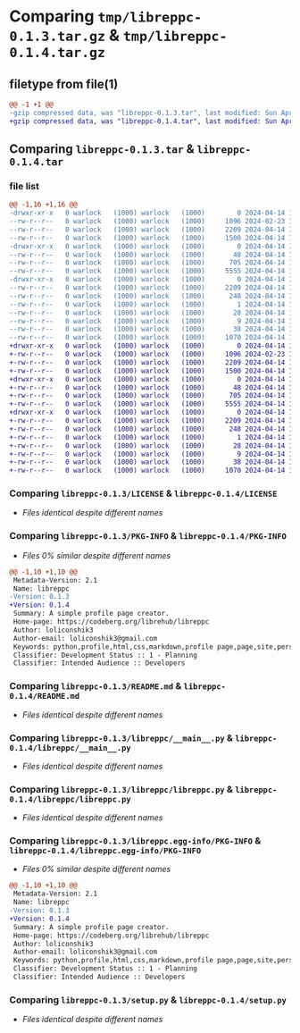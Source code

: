 # Comparing `tmp/libreppc-0.1.3.tar.gz` & `tmp/libreppc-0.1.4.tar.gz`

## filetype from file(1)

```diff
@@ -1 +1 @@
-gzip compressed data, was "libreppc-0.1.3.tar", last modified: Sun Apr 14 17:32:30 2024, max compression
+gzip compressed data, was "libreppc-0.1.4.tar", last modified: Sun Apr 14 19:48:43 2024, max compression
```

## Comparing `libreppc-0.1.3.tar` & `libreppc-0.1.4.tar`

### file list

```diff
@@ -1,16 +1,16 @@
-drwxr-xr-x   0 warlock   (1000) warlock   (1000)        0 2024-04-14 17:32:30.261845 libreppc-0.1.3/
--rw-r--r--   0 warlock   (1000) warlock   (1000)     1096 2024-02-23 10:09:06.000000 libreppc-0.1.3/LICENSE
--rw-r--r--   0 warlock   (1000) warlock   (1000)     2209 2024-04-14 17:32:30.261845 libreppc-0.1.3/PKG-INFO
--rw-r--r--   0 warlock   (1000) warlock   (1000)     1500 2024-04-14 17:20:23.000000 libreppc-0.1.3/README.md
-drwxr-xr-x   0 warlock   (1000) warlock   (1000)        0 2024-04-14 17:32:30.261845 libreppc-0.1.3/libreppc/
--rw-r--r--   0 warlock   (1000) warlock   (1000)       48 2024-04-14 17:31:42.000000 libreppc-0.1.3/libreppc/__init__.py
--rw-r--r--   0 warlock   (1000) warlock   (1000)      705 2024-04-14 17:18:08.000000 libreppc-0.1.3/libreppc/__main__.py
--rw-r--r--   0 warlock   (1000) warlock   (1000)     5555 2024-04-14 17:31:16.000000 libreppc-0.1.3/libreppc/libreppc.py
-drwxr-xr-x   0 warlock   (1000) warlock   (1000)        0 2024-04-14 17:32:30.261845 libreppc-0.1.3/libreppc.egg-info/
--rw-r--r--   0 warlock   (1000) warlock   (1000)     2209 2024-04-14 17:32:30.000000 libreppc-0.1.3/libreppc.egg-info/PKG-INFO
--rw-r--r--   0 warlock   (1000) warlock   (1000)      248 2024-04-14 17:32:30.000000 libreppc-0.1.3/libreppc.egg-info/SOURCES.txt
--rw-r--r--   0 warlock   (1000) warlock   (1000)        1 2024-04-14 17:32:30.000000 libreppc-0.1.3/libreppc.egg-info/dependency_links.txt
--rw-r--r--   0 warlock   (1000) warlock   (1000)       28 2024-04-14 17:32:30.000000 libreppc-0.1.3/libreppc.egg-info/requires.txt
--rw-r--r--   0 warlock   (1000) warlock   (1000)        9 2024-04-14 17:32:30.000000 libreppc-0.1.3/libreppc.egg-info/top_level.txt
--rw-r--r--   0 warlock   (1000) warlock   (1000)       38 2024-04-14 17:32:30.261845 libreppc-0.1.3/setup.cfg
--rw-r--r--   0 warlock   (1000) warlock   (1000)     1070 2024-04-14 16:02:17.000000 libreppc-0.1.3/setup.py
+drwxr-xr-x   0 warlock   (1000) warlock   (1000)        0 2024-04-14 19:48:43.771888 libreppc-0.1.4/
+-rw-r--r--   0 warlock   (1000) warlock   (1000)     1096 2024-02-23 10:09:06.000000 libreppc-0.1.4/LICENSE
+-rw-r--r--   0 warlock   (1000) warlock   (1000)     2209 2024-04-14 19:48:43.771888 libreppc-0.1.4/PKG-INFO
+-rw-r--r--   0 warlock   (1000) warlock   (1000)     1500 2024-04-14 17:20:23.000000 libreppc-0.1.4/README.md
+drwxr-xr-x   0 warlock   (1000) warlock   (1000)        0 2024-04-14 19:48:43.771888 libreppc-0.1.4/libreppc/
+-rw-r--r--   0 warlock   (1000) warlock   (1000)       48 2024-04-14 19:47:57.000000 libreppc-0.1.4/libreppc/__init__.py
+-rw-r--r--   0 warlock   (1000) warlock   (1000)      705 2024-04-14 17:18:08.000000 libreppc-0.1.4/libreppc/__main__.py
+-rw-r--r--   0 warlock   (1000) warlock   (1000)     5555 2024-04-14 17:31:16.000000 libreppc-0.1.4/libreppc/libreppc.py
+drwxr-xr-x   0 warlock   (1000) warlock   (1000)        0 2024-04-14 19:48:43.771888 libreppc-0.1.4/libreppc.egg-info/
+-rw-r--r--   0 warlock   (1000) warlock   (1000)     2209 2024-04-14 19:48:43.000000 libreppc-0.1.4/libreppc.egg-info/PKG-INFO
+-rw-r--r--   0 warlock   (1000) warlock   (1000)      248 2024-04-14 19:48:43.000000 libreppc-0.1.4/libreppc.egg-info/SOURCES.txt
+-rw-r--r--   0 warlock   (1000) warlock   (1000)        1 2024-04-14 19:48:43.000000 libreppc-0.1.4/libreppc.egg-info/dependency_links.txt
+-rw-r--r--   0 warlock   (1000) warlock   (1000)       28 2024-04-14 19:48:43.000000 libreppc-0.1.4/libreppc.egg-info/requires.txt
+-rw-r--r--   0 warlock   (1000) warlock   (1000)        9 2024-04-14 19:48:43.000000 libreppc-0.1.4/libreppc.egg-info/top_level.txt
+-rw-r--r--   0 warlock   (1000) warlock   (1000)       38 2024-04-14 19:48:43.771888 libreppc-0.1.4/setup.cfg
+-rw-r--r--   0 warlock   (1000) warlock   (1000)     1070 2024-04-14 16:02:17.000000 libreppc-0.1.4/setup.py
```

### Comparing `libreppc-0.1.3/LICENSE` & `libreppc-0.1.4/LICENSE`

 * *Files identical despite different names*

### Comparing `libreppc-0.1.3/PKG-INFO` & `libreppc-0.1.4/PKG-INFO`

 * *Files 0% similar despite different names*

```diff
@@ -1,10 +1,10 @@
 Metadata-Version: 2.1
 Name: libreppc
-Version: 0.1.3
+Version: 0.1.4
 Summary: A simple profile page creator.
 Home-page: https://codeberg.org/librehub/libreppc
 Author: loliconshik3
 Author-email: loliconshik3@gmail.com
 Keywords: python,profile,html,css,markdown,profile page,page,site,personal page
 Classifier: Development Status :: 1 - Planning
 Classifier: Intended Audience :: Developers
```

### Comparing `libreppc-0.1.3/README.md` & `libreppc-0.1.4/README.md`

 * *Files identical despite different names*

### Comparing `libreppc-0.1.3/libreppc/__main__.py` & `libreppc-0.1.4/libreppc/__main__.py`

 * *Files identical despite different names*

### Comparing `libreppc-0.1.3/libreppc/libreppc.py` & `libreppc-0.1.4/libreppc/libreppc.py`

 * *Files identical despite different names*

### Comparing `libreppc-0.1.3/libreppc.egg-info/PKG-INFO` & `libreppc-0.1.4/libreppc.egg-info/PKG-INFO`

 * *Files 0% similar despite different names*

```diff
@@ -1,10 +1,10 @@
 Metadata-Version: 2.1
 Name: libreppc
-Version: 0.1.3
+Version: 0.1.4
 Summary: A simple profile page creator.
 Home-page: https://codeberg.org/librehub/libreppc
 Author: loliconshik3
 Author-email: loliconshik3@gmail.com
 Keywords: python,profile,html,css,markdown,profile page,page,site,personal page
 Classifier: Development Status :: 1 - Planning
 Classifier: Intended Audience :: Developers
```

### Comparing `libreppc-0.1.3/setup.py` & `libreppc-0.1.4/setup.py`

 * *Files identical despite different names*

